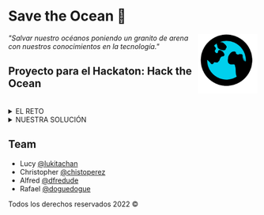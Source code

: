 # Save the Ocean 🐋

<img align='right' src="./shared/img/logo.png" alt="Save the Ocean" width="120"/>

_"Salvar nuestro océanos poniendo un granito de arena con nuestros conocimientos en la tecnología."_

## Proyecto para el Hackaton: Hack the Ocean

<br>

<details>
<summary>  EL RETO </summary>

<br>
 
Elaborar un proyecto web (fullstack) que de solución escalable y ágil a una problemática relacionada con los océanos, utilizando, las tecnologías, marcos de trabajo y metodologías revisadas en Launch X.

<br>

Los ejes del hackathon que pueden seleccionar para desarrollar una solución son:
* **Especies en peligro de extensión.**
* ~~Contaminación (acidificación, derrames petroleros, etcétera).~~
* ~~Cuidado y preservación de especies marinas.~~
* ~~Sobrepesca~~
</details>

<details>

<br>

<summary>  NUESTRA SOLUCIÓN </summary>
<br> 
Se elabora un proyecto con conciencia, con una visión de nuestro mundo, de nuestros océanos, que nos permite voltear a ver un problema y darle la atención necesaria.
<br>
Este proyecto revisa las especies en peligro de extinción a nivel mundial, mediante una API especializada que conforma la _Red List IUCN (International Union for Conservation of Nature)_ Unión Internacional para la Conservación de la Naturaleza.
<br>
Nuestra solución a este problema es que una vez identificada la amenaza canalizar y fortalecer mediante las organizaciones:

- Fondo Mundial para la naturaleza [WFF](https://www.wwf.org.mx/)
- La Asociación Mexicana de Hábitats para la Interacción y Protección de Mamíferos Marinos [AMHMAR](http://www.amhmar.org.mx/)
- Oceana [Oceana](https://mx.oceana.org/)

<br> 

| Contenido | Link |
|:---:|:---:|
|Front-End |  <a href="https://chistoperez.github.io/HackTheOcean/" target="_blank"><img src="https://img.shields.io/badge/🔗link-FRONT_END-red?style=for-the-badge"></a> |
|Back-End| <a href="https://azure.com/savetheocean-be" target="_blank"><img src="https://img.shields.io/badge/🔗link-BACK_END-green?style=for-the-badge"></a> |
|API | <a href="https://documenter.getpostman.com/view/9844241/Uyxhoo1m" target="_blank"><img src="https://img.shields.io/badge/🔗link-API-blue?style=for-the-badge"></a> |

### Documentación

<details>
<summary>  Diagrama de la solución </summary>
<br>
<img src="./shared/img/bosquejo.png" alt="Diagrama" width="500"/>

</details>

<details>
<summary>  Diseño </summary>
<br>
<img src="./shared/img/hero.png" alt="Landing Page" width="500"/>

</details>

<details>
<summary>  Innovación </summary>

* Uso de mapas globales
* Consulta de coordenadas geográficas
* Consulta de API especializada en animales en peligro de extinción
</details>

<details>
<summary>  Complejidad Técnica </summary>

* Front-End: ![React](https://img.shields.io/badge/react-%2320232a.svg?style=flat-square&logo=react&logoColor=%2361DAFB)
* Back-End: ![NodeJS](https://img.shields.io/badge/node.js-6DA55F?style=flat-square&logo=node.js&logoColor=white)
* Base de Datos: ![MongoDB](https://img.shields.io/badge/MongoDB-%234ea94b.svg?style=flat-square&logo=mongodb&logoColor=white)
</details>

<details>
<summary>  Escalabilidad </summary>

* Proyecto modularizado en React
* Controlador de servicios REST con NodeJS
* Almacenamiento de información en base de datos NoSQL Mongo DB
</details>

</details>


## Team
* Lucy [@lukitachan](https://github.com/lukitachan)
* Christopher [@chistoperez](https://github.com/chistoperez)
* Alfred [@dfredude](https://github.com/dfredude)
* Rafael [@doguedogue](https://github.com/doguedogue)

Todos los derechos reservados 2022 &copy;